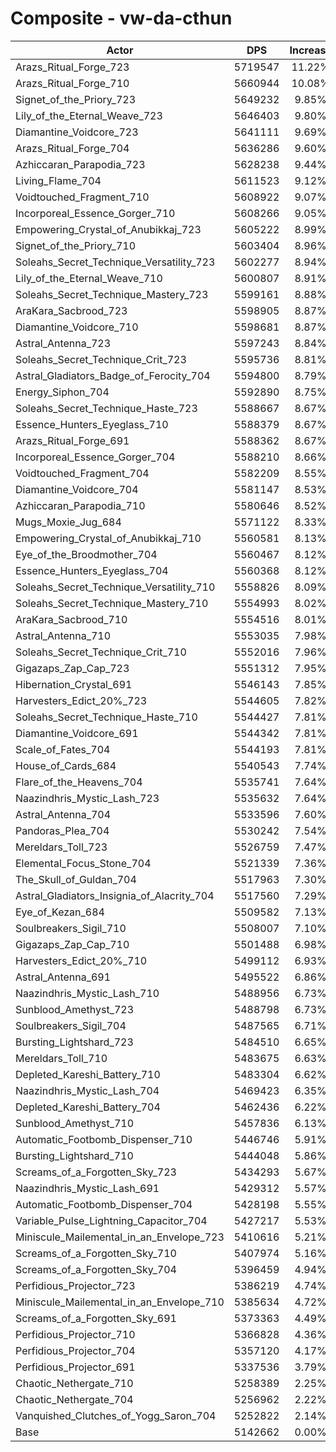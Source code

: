 # Composite - vw-da-cthun
| Actor | DPS | Increase |
|---|:---:|:---:|
|Arazs_Ritual_Forge_723|5719547|11.22%|
|Arazs_Ritual_Forge_710|5660944|10.08%|
|Signet_of_the_Priory_723|5649232|9.85%|
|Lily_of_the_Eternal_Weave_723|5646403|9.80%|
|Diamantine_Voidcore_723|5641111|9.69%|
|Arazs_Ritual_Forge_704|5636286|9.60%|
|Azhiccaran_Parapodia_723|5628238|9.44%|
|Living_Flame_704|5611523|9.12%|
|Voidtouched_Fragment_710|5608922|9.07%|
|Incorporeal_Essence_Gorger_710|5608266|9.05%|
|Empowering_Crystal_of_Anubikkaj_723|5605222|8.99%|
|Signet_of_the_Priory_710|5603404|8.96%|
|Soleahs_Secret_Technique_Versatility_723|5602277|8.94%|
|Lily_of_the_Eternal_Weave_710|5600807|8.91%|
|Soleahs_Secret_Technique_Mastery_723|5599161|8.88%|
|AraKara_Sacbrood_723|5598905|8.87%|
|Diamantine_Voidcore_710|5598681|8.87%|
|Astral_Antenna_723|5597243|8.84%|
|Soleahs_Secret_Technique_Crit_723|5595736|8.81%|
|Astral_Gladiators_Badge_of_Ferocity_704|5594800|8.79%|
|Energy_Siphon_704|5592890|8.75%|
|Soleahs_Secret_Technique_Haste_723|5588667|8.67%|
|Essence_Hunters_Eyeglass_710|5588379|8.67%|
|Arazs_Ritual_Forge_691|5588362|8.67%|
|Incorporeal_Essence_Gorger_704|5588210|8.66%|
|Voidtouched_Fragment_704|5582209|8.55%|
|Diamantine_Voidcore_704|5581147|8.53%|
|Azhiccaran_Parapodia_710|5580646|8.52%|
|Mugs_Moxie_Jug_684|5571122|8.33%|
|Empowering_Crystal_of_Anubikkaj_710|5560581|8.13%|
|Eye_of_the_Broodmother_704|5560467|8.12%|
|Essence_Hunters_Eyeglass_704|5560368|8.12%|
|Soleahs_Secret_Technique_Versatility_710|5558826|8.09%|
|Soleahs_Secret_Technique_Mastery_710|5554993|8.02%|
|AraKara_Sacbrood_710|5554516|8.01%|
|Astral_Antenna_710|5553035|7.98%|
|Soleahs_Secret_Technique_Crit_710|5552016|7.96%|
|Gigazaps_Zap_Cap_723|5551312|7.95%|
|Hibernation_Crystal_691|5546143|7.85%|
|Harvesters_Edict_20%_723|5544605|7.82%|
|Soleahs_Secret_Technique_Haste_710|5544427|7.81%|
|Diamantine_Voidcore_691|5544342|7.81%|
|Scale_of_Fates_704|5544193|7.81%|
|House_of_Cards_684|5540543|7.74%|
|Flare_of_the_Heavens_704|5535741|7.64%|
|Naazindhris_Mystic_Lash_723|5535632|7.64%|
|Astral_Antenna_704|5533596|7.60%|
|Pandoras_Plea_704|5530242|7.54%|
|Mereldars_Toll_723|5526759|7.47%|
|Elemental_Focus_Stone_704|5521339|7.36%|
|The_Skull_of_Guldan_704|5517963|7.30%|
|Astral_Gladiators_Insignia_of_Alacrity_704|5517560|7.29%|
|Eye_of_Kezan_684|5509582|7.13%|
|Soulbreakers_Sigil_710|5508007|7.10%|
|Gigazaps_Zap_Cap_710|5501488|6.98%|
|Harvesters_Edict_20%_710|5499112|6.93%|
|Astral_Antenna_691|5495522|6.86%|
|Naazindhris_Mystic_Lash_710|5488956|6.73%|
|Sunblood_Amethyst_723|5488798|6.73%|
|Soulbreakers_Sigil_704|5487565|6.71%|
|Bursting_Lightshard_723|5484510|6.65%|
|Mereldars_Toll_710|5483675|6.63%|
|Depleted_Kareshi_Battery_710|5483304|6.62%|
|Naazindhris_Mystic_Lash_704|5469423|6.35%|
|Depleted_Kareshi_Battery_704|5462436|6.22%|
|Sunblood_Amethyst_710|5457836|6.13%|
|Automatic_Footbomb_Dispenser_710|5446746|5.91%|
|Bursting_Lightshard_710|5444048|5.86%|
|Screams_of_a_Forgotten_Sky_723|5434293|5.67%|
|Naazindhris_Mystic_Lash_691|5429312|5.57%|
|Automatic_Footbomb_Dispenser_704|5428198|5.55%|
|Variable_Pulse_Lightning_Capacitor_704|5427217|5.53%|
|Miniscule_Mailemental_in_an_Envelope_723|5410616|5.21%|
|Screams_of_a_Forgotten_Sky_710|5407974|5.16%|
|Screams_of_a_Forgotten_Sky_704|5396459|4.94%|
|Perfidious_Projector_723|5386219|4.74%|
|Miniscule_Mailemental_in_an_Envelope_710|5385634|4.72%|
|Screams_of_a_Forgotten_Sky_691|5373363|4.49%|
|Perfidious_Projector_710|5366828|4.36%|
|Perfidious_Projector_704|5357120|4.17%|
|Perfidious_Projector_691|5337536|3.79%|
|Chaotic_Nethergate_710|5258389|2.25%|
|Chaotic_Nethergate_704|5256962|2.22%|
|Vanquished_Clutches_of_Yogg_Saron_704|5252822|2.14%|
|Base|5142662|0.00%|
